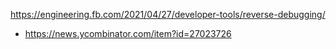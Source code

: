 https://engineering.fb.com/2021/04/27/developer-tools/reverse-debugging/
* https://news.ycombinator.com/item?id=27023726
